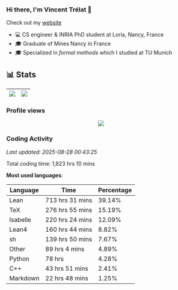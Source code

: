 ### Hi there, I'm Vincent Trélat 👋

Check out my [website](https://vtrelat.github.io)

-   💻 CS engineer & INRIA PhD student at Loria, Nancy, France
-   🎓 Graduate of Mines Nancy in France
-   🎓 Specialized in _formal methods_ which I studied at TU Munich

## 📊 **Stats**

| <img align="center" src="https://readme-stats.clckblog.space/api?username=VTrelat&show_icons=true&include_all_commits=true&theme=tokyonight&hide_border=true" /> | <img align="center" src="https://readme-stats.clckblog.space/api/top-langs/?username=VTrelat&layout=compact&theme=tokyonight&hide_border=true" /> |
| ---------------------------------------------------------------------------------------------------------------------------------------------------------------- | ------------------------------------------------------------------------------------------------------------------------------------------------- |

### Profile views

<p align="center">
 <img src="https://profile-counter.glitch.me/VTrelat/count.svg" />
</p>

<!--automations-->
### Coding Activity
_Last updated: 2025-08-28 00:43:25_

Total coding time: 1,823 hrs 10 mins

**Most used languages**:

| Language | Time | Percentage |
| ------------- | ------------- | ------------- |
| Lean | 713 hrs 31 mins | 39.14% |
| TeX | 276 hrs 55 mins | 15.19% |
| Isabelle | 220 hrs 24 mins | 12.09% |
| Lean4 | 160 hrs 44 mins | 8.82% |
| sh | 139 hrs 50 mins | 7.67% |
| Other | 89 hrs 4 mins | 4.89% |
| Python | 78 hrs | 4.28% |
| C++ | 43 hrs 51 mins | 2.41% |
| Markdown | 22 hrs 48 mins | 1.25% |

